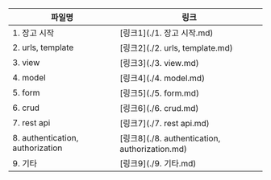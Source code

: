 | 파일명                           | 링크                                           |
| -------------------------------- | ---------------------------------------------- |
| 1. 장고 시작                     | [링크1](./1. 장고 시작.md)                     |
| 2. urls, template                | [링크2](./2. urls, template.md)                |
| 3. view                          | [링크3](./3. view.md)                          |
| 4. model                         | [링크4](./4. model.md)                         |
| 5. form                          | [링크5](./5. form.md)                          |
| 6. crud                          | [링크6](./6. crud.md)                          |
| 7. rest api                      | [링크7](./7. rest api.md)                      |
| 8. authentication, authorization | [링크8](./8. authentication, authorization.md) |
| 9. 기타                          | [링크9](./9. 기타.md)                          |

